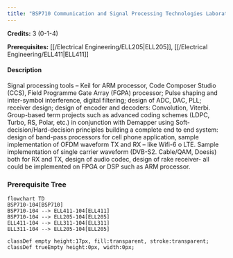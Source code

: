 ```yaml
---
title: "BSP710 Communication and Signal Processing Technologies Laboratory"
---
```

**Credits:** 3 (0-1-4)

**Prerequisites:** [[/Electrical Engineering/ELL205|ELL205]], [[/Electrical Engineering/ELL411|ELL411]]

#### Description
Signal processing tools – Keil for ARM processor, Code Composer Studio (CCS), Field Programme Gate Array (FGPA) processor; Pulse shaping and inter-symbol interference, digital filtering; design of ADC, DAC, PLL; receiver design; design of encoder and decoders: Convolution, Viterbi. Group-based term projects such as advanced coding schemes (LDPC, Turbo, RS, Polar, etc.) in conjunction with Demapper using Soft-decision/Hard-decision principles building a complete end to end system: design of band-pass processors for cell phone application, sample implementation of OFDM waveform TX and RX – like Wifi-6 o LTE. Sample implementation of single carrier waveform (DVB-S2. Cable/QAM, Doesis) both for RX and TX, design of audio codec, design of rake receiver- all could be implemented on FPGA or DSP such as ARM processor.

### Prerequisite Tree

```mermaid
flowchart TD
BSP710-104[BSP710]
BSP710-104 --> ELL411-104[ELL411]
BSP710-104 --> ELL205-104[ELL205]
ELL411-104 --> ELL311-104[ELL311]
ELL311-104 --> ELL205-104[ELL205]

classDef empty height:17px, fill:transparent, stroke:transparent;
classDef trueEmpty height:0px, width:0px;
```